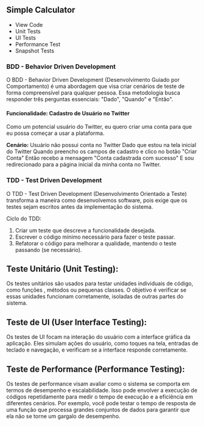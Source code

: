 ## Simple Calculator

- View Code
- Unit Tests
- UI Tests
- Performance Test
- Snapshot Tests


### BDD - Behavior Driven Development

O BDD - Behavior Driven Development (Desenvolvimento Guiado por Comportamento) é uma abordagem que visa criar cenários de teste de forma compreensível para qualquer pessoa. Essa metodologia busca responder três perguntas essenciais: "Dado", "Quando" e "Então".

#### Funcionalidade: Cadastro de Usuário no Twitter

Como um potencial usuário do Twitter, eu quero criar uma conta para que eu possa começar a usar a plataforma.

**Cenário:** Usuário não possui conta no Twitter
Dado que estou na tela inicial do Twitter
Quando preencho os campos de cadastro e clico no botão "Criar Conta"
Então recebo a mensagem "Conta cadastrada com sucesso"
E sou redirecionado para a página inicial da minha conta no Twitter.

### TDD - Test Driven Development

O TDD - Test Driven Development (Desenvolvimento Orientado a Teste) transforma a maneira como desenvolvemos software, pois exige que os testes sejam escritos antes da implementação do sistema.

Ciclo do TDD:

1. Criar um teste que descreve a funcionalidade desejada.
2. Escrever o código mínimo necessário para fazer o teste passar.
3. Refatorar o código para melhorar a qualidade, mantendo o teste passando (se necessário).

## Teste Unitário (Unit Testing):
Os testes unitários são usados para testar unidades individuais de código, como funções , métodos ou pequenas classes. O objetivo é verificar se essas unidades funcionam corretamente, isoladas de outras partes do sistema.

## Teste de UI (User Interface Testing):
Os testes de UI focam na interação do usuário com a interface gráfica da aplicação. Eles simulam ações do usuário, como toques na tela, entradas de teclado e navegação, e verificam se a interface responde corretamente.

## Teste de Performance (Performance Testing):
Os testes de performance visam avaliar como o sistema se comporta em termos de desempenho e escalabilidade. Isso pode envolver a execução de códigos repetidamente para medir o tempo de execução e a eficiência em diferentes cenários. Por exemplo, você pode testar o tempo de resposta de uma função que processa grandes conjuntos de dados para garantir que ela não se torne um gargalo de desempenho.
